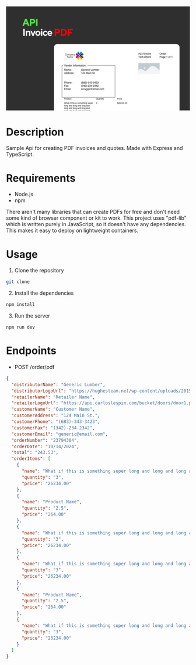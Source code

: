 ![Banner Image](docs/banner.webp)

# Description

Sample Api for creating PDF invoices and quotes. Made with Express and TypeScript.

# Requirements

- Node.js
- npm

There aren't many libraries that can create PDFs for free and don't need some kind of browser component or kit to work.
This project uses "pdf-lib" which is written purely in JavaScript, so it doesn't have any dependencies. This makes it easy to deploy on lightweight containers.

# Usage

1. Clone the repository

```bash
git clone
```

2. Install the dependencies

```bash
npm install
```

3. Run the server

```bash
npm run dev
```

# Endpoints

- POST /order/pdf

```json
{
  "distributorName": "Generic Lumber",
  "distributorLogoUrl": "https://hughesteam.net/wp-content/uploads/2015/12/generic-logo-star-dark.png",
  "retailerName": "Retailer Name",
  "retailerLogoUrl": "https://api.carloslespin.com/bucket/doors/door1.png",
  "customerName": "Customer Name",
  "customerAddress": "124 Main St.",
  "customerPhone": "(683)-343-3423",
  "customerFax": "(342)-234-2342",
  "customerEmail": "generic@email.com",
  "orderNumber": "23794304",
  "orderDate": "10/14/2024",
  "total": "243.53",
  "orderItems": [
    {
      "name": "What if this is something super long and long and long and long and long and long and long and long and long and long and long and long and long and long.",
      "quantity": "3",
      "price": "26234.00"
    },
    {
      "name": "Product Name",
      "quantity": "2.5",
      "price": "264.00"
    },
    {
      "name": "What if this is something super long and long and long and long and long and long and long and long and long and long and long and long and long and long.",
      "quantity": "3",
      "price": "26234.00"
    },
    {
      "name": "What if this is something super long and long and long and long and long and long and long and long and long and long and long and long and long and long.",
      "quantity": "3",
      "price": "26234.00"
    },
    {
      "name": "Product Name",
      "quantity": "2.5",
      "price": "264.00"
    },
    {
      "name": "What if this is something super long and long and long and long and long and long and long and long and long and long and long and long and long and long.",
      "quantity": "3",
      "price": "26234.00"
    }
  ]
}
```
